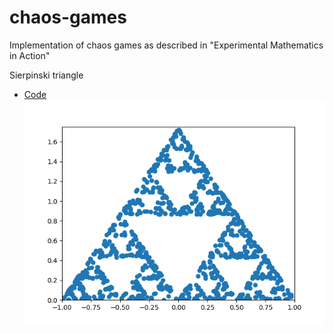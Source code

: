 # chaos-games
Implementation of chaos games as described in "Experimental Mathematics in Action"

Sierpinski triangle
* [Code](./src/sierpinski_triangle.py)
![Sierpinski triangle](./img/sierpinski_triangle.png "Sierpinski triangle")
